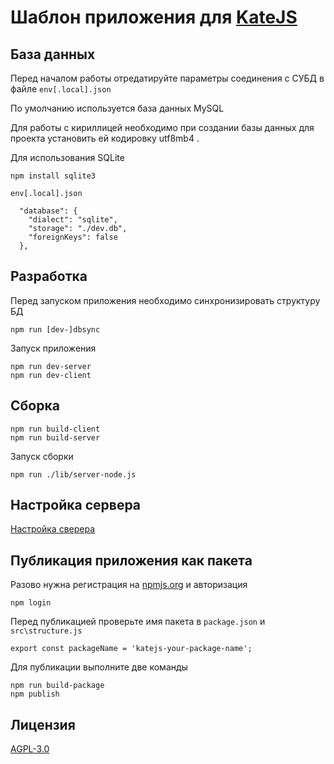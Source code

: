 # Шаблон приложения для [KateJS](https://github.com/romannep/katejs)


## База данных
Перед началом работы отредатируйте параметры соединения
с СУБД в файле `env[.local].json`

По умолчанию используется база данных MySQL

Для работы с кириллицей необходимо при создании базы данных
для проекта установить ей кодировку utf8mb4 .

Для использования SQLite
````
npm install sqlite3
````
`env[.local].json`
````
  "database": {
    "dialect": "sqlite",
    "storage": "./dev.db",
    "foreignKeys": false
  },
````


## Разработка
Перед запуском приложения необходимо синхронизировать структуру БД
````
npm run [dev-]dbsync
````
Запуск приложения
````
npm run dev-server
npm run dev-client
````

## Сборка
````
npm run build-client
npm run build-server
````
Запуск сборки
````
npm run ./lib/server-node.js
````
## Настройка сервера
[Настройка сверера](https://github.com/romannep/katejs-boilerplate/blob/master/ServerSetup.md)

## Публикация приложения как пакета
Разово нужна регистрация на [npmjs.org](https://www.npmjs.com/)
и авторизация
````
npm login
````
Перед публикацией проверьте имя пакета в `package.json` и
`src\structure.js`
````
export const packageName = 'katejs-your-package-name';
````
Для публикации выполните две команды
````
npm run build-package
npm publish
````

## Лицензия
[AGPL-3.0](https://github.com/romannep/katejs-boilerplate/blob/master/LICENSE)
